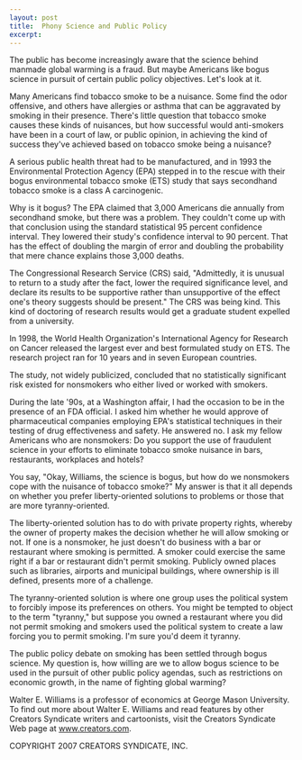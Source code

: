 ```yaml
---
layout: post
title:  Phony Science and Public Policy
excerpt:
---
```


The public has become increasingly aware that the science behind manmade global warming is a fraud. But maybe Americans like bogus science in pursuit of certain public policy objectives. Let's look at it.

Many Americans find tobacco smoke to be a nuisance. Some find the odor offensive, and others have allergies or asthma that can be aggravated by smoking in their presence. There's little question that tobacco smoke causes these kinds of nuisances, but how successful would anti-smokers have been in a court of law, or public opinion, in achieving the kind of success they've achieved based on tobacco smoke being a nuisance?

A serious public health threat had to be manufactured, and in 1993 the Environmental Protection Agency (EPA) stepped in to the rescue with their bogus environmental tobacco smoke (ETS) study that says secondhand tobacco smoke is a class A carcinogenic.

Why is it bogus? The EPA claimed that 3,000 Americans die annually from secondhand smoke, but there was a problem. They couldn't come up with that conclusion using the standard statistical 95 percent confidence interval. They lowered their study's confidence interval to 90 percent. That has the effect of doubling the margin of error and doubling the probability that mere chance explains those 3,000 deaths.

The Congressional Research Service (CRS) said, "Admittedly, it is unusual to return to a study after the fact, lower the required significance level, and declare its results to be supportive rather than unsupportive of the effect one's theory suggests should be present." The CRS was being kind. This kind of doctoring of research results would get a graduate student expelled from a university.

In 1998, the World Health Organization's International Agency for Research on Cancer released the largest ever and best formulated study on ETS. The research project ran for 10 years and in seven European countries.

 The study, not widely publicized, concluded that no statistically significant risk existed for nonsmokers who either lived or worked with smokers.

During the late '90s, at a Washington affair, I had the occasion to be in the presence of an FDA official. I asked him whether he would approve of pharmaceutical companies employing EPA's statistical techniques in their testing of drug effectiveness and safety. He answered no. I ask my fellow Americans who are nonsmokers: Do you support the use of fraudulent science in your efforts to eliminate tobacco smoke nuisance in bars, restaurants, workplaces and hotels?

You say, "Okay, Williams, the science is bogus, but how do we nonsmokers cope with the nuisance of tobacco smoke?" My answer is that it all depends on whether you prefer liberty-oriented solutions to problems or those that are more tyranny-oriented.

The liberty-oriented solution has to do with private property rights, whereby the owner of property makes the decision whether he will allow smoking or not. If one is a nonsmoker, he just doesn't do business with a bar or restaurant where smoking is permitted. A smoker could exercise the same right if a bar or restaurant didn't permit smoking. Publicly owned places such as libraries, airports and municipal buildings, where ownership is ill defined, presents more of a challenge.

The tyranny-oriented solution is where one group uses the political system to forcibly impose its preferences on others. You might be tempted to object to the term "tyranny," but suppose you owned a restaurant where you did not permit smoking and smokers used the political system to create a law forcing you to permit smoking. I'm sure you'd deem it tyranny.

The public policy debate on smoking has been settled through bogus science. My question is, how willing are we to allow bogus science to be used in the pursuit of other public policy agendas, such as restrictions on economic growth, in the name of fighting global warming?

Walter E. Williams is a professor of economics at George Mason University. To find out more about Walter E. Williams and read features by other Creators Syndicate writers and cartoonists, visit the Creators Syndicate Web page at www.creators.com.

COPYRIGHT 2007 CREATORS SYNDICATE, INC.
